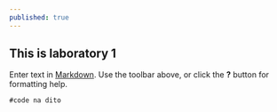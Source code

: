 ```yaml
---
published: true
---
```

## This is laboratory 1

Enter text in [Markdown](http://daringfireball.net/projects/markdown/). Use the toolbar above, or click the **?** button for formatting help.


```javascript
#code na dito


```
